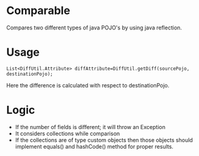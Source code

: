 # Comparable

Compares two different types of java POJO's by using java reflection.

# Usage
```
List<DiffUtil.Attribute> diffAttribute=DiffUtil.getDiff(sourcePojo, destinationPojo);

```

Here the difference is calculated with respect to destinationPojo.

# Logic

- If the number of fields is different; it will throw an Exception
- It considers collections while comparison
- If the collections are of type custom objects then those objects should implement equals() and hashCode() method for 
proper results. 


